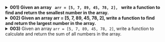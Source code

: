 <details><summary> <strong> 001) Given an array <code> arr = [5, 7, 89, 45, 78, 2], </code> write a function to find and return the smallest number in the array. </strong>  </summary>
  
  <small>
     
    arr = [5, 7, 89, 45, 78, 2, 8]
    function fun(arr){
    let b  =  Infinity
    for(let d of arr){
         if(d < b){
             b = d
         }
    }
    
    return b
     }
    console.log(fun(arr))
  </small>
</details>


<details>
  <summary> <strong> 002) Given an array arr = [5, 7, 89, 45, 78, 2], write a function to find and return the largest number in the array. </strong> </summary>
</details>

<details>
  <summary><strong>003)</strong> Given an array <code>arr = [5, 7, 89, 45, 78, 2]</code>, write a function to calculate and return the sum of all numbers in the array.</summary>

```javascript
let arr = [5, 7, 89, 45, 78, 2];

function sumArray(arr) {
    let sum = 0;
    for (let num of arr) {
        sum += num;
    }
    return sum;
}

console.log(sumArray(arr)); // Output: 226
```
</details>  
